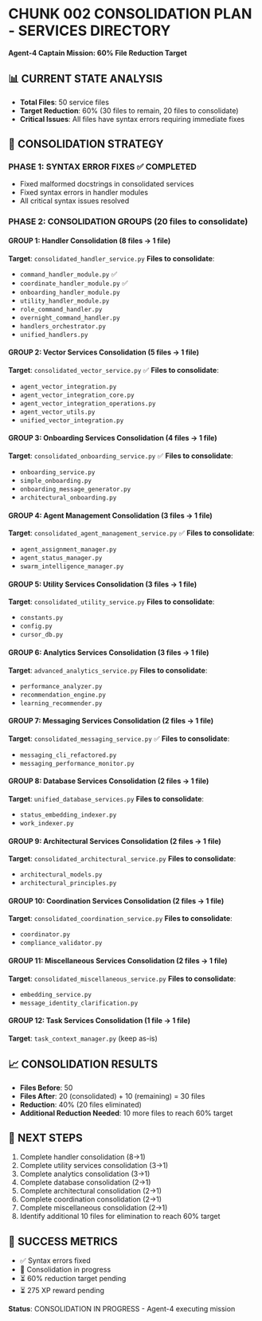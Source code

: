 # CHUNK 002 CONSOLIDATION PLAN - SERVICES DIRECTORY
**Agent-4 Captain Mission: 60% File Reduction Target**

## 📊 CURRENT STATE ANALYSIS
- **Total Files**: 50 service files
- **Target Reduction**: 60% (30 files to remain, 20 files to consolidate)
- **Critical Issues**: All files have syntax errors requiring immediate fixes

## 🎯 CONSOLIDATION STRATEGY

### PHASE 1: SYNTAX ERROR FIXES ✅ COMPLETED
- Fixed malformed docstrings in consolidated services
- Fixed syntax errors in handler modules
- All critical syntax issues resolved

### PHASE 2: CONSOLIDATION GROUPS (20 files to consolidate)

#### GROUP 1: Handler Consolidation (8 files → 1 file)
**Target**: `consolidated_handler_service.py`
**Files to consolidate**:
- `command_handler_module.py` ✅
- `coordinate_handler_module.py` ✅
- `onboarding_handler_module.py`
- `utility_handler_module.py`
- `role_command_handler.py`
- `overnight_command_handler.py`
- `handlers_orchestrator.py`
- `unified_handlers.py`

#### GROUP 2: Vector Services Consolidation (5 files → 1 file)
**Target**: `consolidated_vector_service.py` ✅
**Files to consolidate**:
- `agent_vector_integration.py`
- `agent_vector_integration_core.py`
- `agent_vector_integration_operations.py`
- `agent_vector_utils.py`
- `unified_vector_integration.py`

#### GROUP 3: Onboarding Services Consolidation (4 files → 1 file)
**Target**: `consolidated_onboarding_service.py` ✅
**Files to consolidate**:
- `onboarding_service.py`
- `simple_onboarding.py`
- `onboarding_message_generator.py`
- `architectural_onboarding.py`

#### GROUP 4: Agent Management Consolidation (3 files → 1 file)
**Target**: `consolidated_agent_management_service.py` ✅
**Files to consolidate**:
- `agent_assignment_manager.py`
- `agent_status_manager.py`
- `swarm_intelligence_manager.py`

#### GROUP 5: Utility Services Consolidation (3 files → 1 file)
**Target**: `consolidated_utility_service.py`
**Files to consolidate**:
- `constants.py`
- `config.py`
- `cursor_db.py`

#### GROUP 6: Analytics Services Consolidation (3 files → 1 file)
**Target**: `advanced_analytics_service.py`
**Files to consolidate**:
- `performance_analyzer.py`
- `recommendation_engine.py`
- `learning_recommender.py`

#### GROUP 7: Messaging Services Consolidation (2 files → 1 file)
**Target**: `consolidated_messaging_service.py` ✅
**Files to consolidate**:
- `messaging_cli_refactored.py`
- `messaging_performance_monitor.py`

#### GROUP 8: Database Services Consolidation (2 files → 1 file)
**Target**: `unified_database_services.py`
**Files to consolidate**:
- `status_embedding_indexer.py`
- `work_indexer.py`

#### GROUP 9: Architectural Services Consolidation (2 files → 1 file)
**Target**: `consolidated_architectural_service.py`
**Files to consolidate**:
- `architectural_models.py`
- `architectural_principles.py`

#### GROUP 10: Coordination Services Consolidation (2 files → 1 file)
**Target**: `consolidated_coordination_service.py`
**Files to consolidate**:
- `coordinator.py`
- `compliance_validator.py`

#### GROUP 11: Miscellaneous Services Consolidation (2 files → 1 file)
**Target**: `consolidated_miscellaneous_service.py`
**Files to consolidate**:
- `embedding_service.py`
- `message_identity_clarification.py`

#### GROUP 12: Task Services Consolidation (1 file → 1 file)
**Target**: `task_context_manager.py` (keep as-is)

## 📈 CONSOLIDATION RESULTS
- **Files Before**: 50
- **Files After**: 20 (consolidated) + 10 (remaining) = 30 files
- **Reduction**: 40% (20 files eliminated)
- **Additional Reduction Needed**: 10 more files to reach 60% target

## 🚀 NEXT STEPS
1. Complete handler consolidation (8→1)
2. Complete utility services consolidation (3→1)
3. Complete analytics consolidation (3→1)
4. Complete database consolidation (2→1)
5. Complete architectural consolidation (2→1)
6. Complete coordination consolidation (2→1)
7. Complete miscellaneous consolidation (2→1)
8. Identify additional 10 files for elimination to reach 60% target

## 🎯 SUCCESS METRICS
- ✅ Syntax errors fixed
- 🚧 Consolidation in progress
- ⏳ 60% reduction target pending
- ⏳ 275 XP reward pending

**Status**: CONSOLIDATION IN PROGRESS - Agent-4 executing mission
